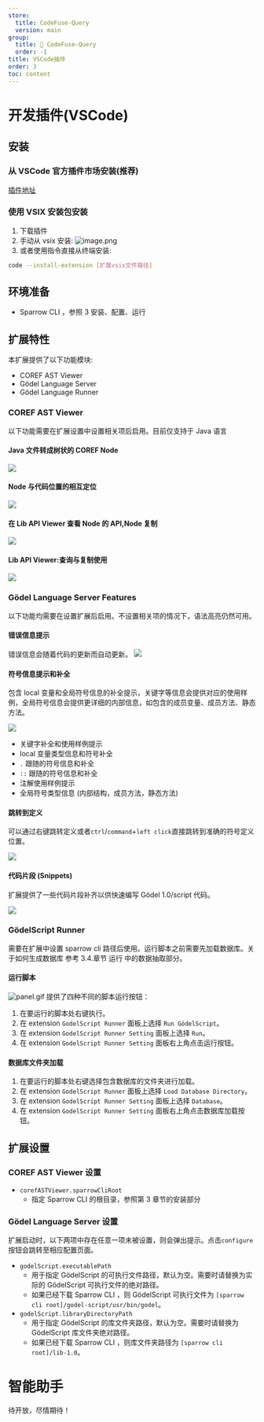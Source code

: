 ```yaml
---
store:
  title: CodeFuse-Query
  version: main
group:
  title: 🌱 CodeFuse-Query
  order: -1
title: VSCode插件
order: 3
toc: content
---
```


# 开发插件(VSCode)

## 安装

### 从 VSCode 官方插件市场安装(推荐)

[插件地址](https://marketplace.visualstudio.com/items?itemName=CodeFuse-Query.codefuse-query-extension)

### 使用 VSIX 安装包安装

1. 下载插件
2. 手动从 vsix 安装:
   ![image.png](https://mdn.alipayobjects.com/huamei_bvbxju/afts/img/A*fOE-T5L4f8gAAAAAAAAAAAAADlHYAQ/original)
3. 或者使用指令直接从终端安装:

```bash
code --install-extension [扩展vsix文件路径]
```

## 环境准备

- Sparrow CLI ，参照 3 安装、配置、运行

## 扩展特性

本扩展提供了以下功能模块:

- COREF AST Viewer
- Gödel Language Server
- Gödel Language Runner

### COREF AST Viewer

以下功能需要在扩展设置中设置相关项后启用。目前仅支持于 Java 语言

#### Java 文件转成树状的 COREF Node

![](https://mdn.alipayobjects.com/huamei_bvbxju/afts/img/A*P9CQQp1q2wsAAAAAAAAAAAAADlHYAQ/original)

#### Node 与代码位置的相互定位

![](https://mdn.alipayobjects.com/huamei_bvbxju/afts/img/A*x-VqT74thusAAAAAAAAAAAAADlHYAQ/original)

#### 在 Lib API Viewer 查看 Node 的 API,Node 复制

![](https://mdn.alipayobjects.com/huamei_bvbxju/afts/img/A*qlKjS6cZzl0AAAAAAAAAAAAADlHYAQ/original)

#### Lib API Viewer:查询与复制使用

![](https://mdn.alipayobjects.com/huamei_bvbxju/afts/img/A*2Uu8QYcfdbwAAAAAAAAAAAAADlHYAQ/original)

### Gödel Language Server Features

以下功能均需要在设置扩展后启用。不设置相关项的情况下，语法高亮仍然可用。

#### 错误信息提示

错误信息会随着代码的更新而自动更新。
![](https://mdn.alipayobjects.com/huamei_bvbxju/afts/img/A*Rh2RT6KJRBIAAAAAAAAAAAAADlHYAQ/original)

#### 符号信息提示和补全

包含 local 变量和全局符号信息的补全提示，关键字等信息会提供对应的使用样例，全局符号信息会提供更详细的内部信息，如包含的成员变量、成员方法、静态方法。

![](https://mdn.alipayobjects.com/huamei_bvbxju/afts/img/A*Q7NoSYqc8ScAAAAAAAAAAAAADlHYAQ/original)

- 关键字补全和使用样例提示
- local 变量类型信息和符号补全
- `.` 跟随的符号信息和补全
- `::` 跟随的符号信息和补全
- 注解使用样例提示
- 全局符号类型信息 (内部结构，成员方法，静态方法)

#### 跳转到定义

可以通过右键跳转定义或者`ctrl`/`command`+`left click`直接跳转到准确的符号定义位置。

![](https://mdn.alipayobjects.com/huamei_bvbxju/afts/img/A*Ocg5SpI9mMMAAAAAAAAAAAAADlHYAQ/original)

#### 代码片段 (Snippets)

扩展提供了一些代码片段补齐以供快速编写 Gödel 1.0/script 代码。

![](https://mdn.alipayobjects.com/huamei_bvbxju/afts/img/A*rBq7Sb9HHG4AAAAAAAAAAAAADlHYAQ/original)

### GödelScript Runner

需要在扩展中设置 sparrow cli 路径后使用。运行脚本之前需要先加载数据库。关于如何生成数据库 参考 3.4.章节 运行 中的数据抽取部分。

#### 运行脚本

![panel.gif](https://mdn.alipayobjects.com/huamei_bvbxju/afts/img/A*PM2_QpHmb3AAAAAAAAAAAAAADlHYAQ/original)
提供了四种不同的脚本运行按钮：

1. 在要运行的脚本处右键执行。
2. 在 extension `GodelScript Runner` 面板上选择 `Run GödelScript`。
3. 在 extension `GodelScript Runner Setting` 面板上选择 `Run`。
4. 在 extension `GodelScript Runner Setting` 面板右上角点击运行按钮。

#### 数据库文件夹加载

1. 在要运行的脚本处右键选择包含数据库的文件夹进行加载。
2. 在 extension `GodelScript Runner` 面板上选择 `Load Database Directory`。
3. 在 extension `GodelScript Runner Setting` 面板上选择 `Database`。
4. 在 extension `GodelScript Runner Setting` 面板右上角点击数据库加载按钮。

## 扩展设置

### COREF AST Viewer 设置

- `corefASTViewer.sparrowCliRoot`
  - 指定 Sparrow CLI 的根目录，参照第 3 章节的安装部分

### Gödel Language Server 设置

扩展启动时，以下两项中存在任意一项未被设置，则会弹出提示。点击`configure`按钮会跳转至相应配置页面。

- `godelScript.executablePath`
  - 用于指定 GödelScript 的可执行文件路径，默认为空。需要时请替换为实际的 GödelScript 可执行文件的绝对路径。
  - 如果已经下载 Sparrow CLI ，则 GödelScript 可执行文件为 `[sparrow cli root]/godel-script/usr/bin/godel`。
- `godelScript.libraryDirectoryPath`
  - 用于指定 GödelScript 的库文件夹路径，默认为空。需要时请替换为 GödelScript 库文件夹绝对路径。
  - 如果已经下载 Sparrow CLI ，则库文件夹路径为 `[sparrow cli root]/lib-1.0`。

# 智能助手

待开放，尽情期待！
